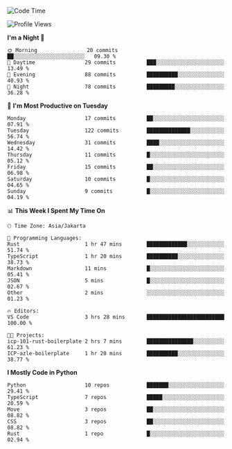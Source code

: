 <!--START_SECTION:waka-->
![Code Time](http://img.shields.io/badge/Code%20Time-1%2C696%20hrs%2056%20mins-blue)

![Profile Views](http://img.shields.io/badge/Profile%20Views-0-blue)

**I'm a Night 🦉** 

```text
🌞 Morning                20 commits          ██░░░░░░░░░░░░░░░░░░░░░░░   09.30 % 
🌆 Daytime                29 commits          ███░░░░░░░░░░░░░░░░░░░░░░   13.49 % 
🌃 Evening                88 commits          ██████████░░░░░░░░░░░░░░░   40.93 % 
🌙 Night                  78 commits          █████████░░░░░░░░░░░░░░░░   36.28 % 
```
📅 **I'm Most Productive on Tuesday** 

```text
Monday                   17 commits          ██░░░░░░░░░░░░░░░░░░░░░░░   07.91 % 
Tuesday                  122 commits         ██████████████░░░░░░░░░░░   56.74 % 
Wednesday                31 commits          ████░░░░░░░░░░░░░░░░░░░░░   14.42 % 
Thursday                 11 commits          █░░░░░░░░░░░░░░░░░░░░░░░░   05.12 % 
Friday                   15 commits          ██░░░░░░░░░░░░░░░░░░░░░░░   06.98 % 
Saturday                 10 commits          █░░░░░░░░░░░░░░░░░░░░░░░░   04.65 % 
Sunday                   9 commits           █░░░░░░░░░░░░░░░░░░░░░░░░   04.19 % 
```


📊 **This Week I Spent My Time On** 

```text
🕑︎ Time Zone: Asia/Jakarta

💬 Programming Languages: 
Rust                     1 hr 47 mins        █████████████░░░░░░░░░░░░   51.74 % 
TypeScript               1 hr 20 mins        ██████████░░░░░░░░░░░░░░░   38.73 % 
Markdown                 11 mins             █░░░░░░░░░░░░░░░░░░░░░░░░   05.41 % 
JSON                     5 mins              █░░░░░░░░░░░░░░░░░░░░░░░░   02.67 % 
Other                    2 mins              ░░░░░░░░░░░░░░░░░░░░░░░░░   01.23 % 

🔥 Editors: 
VS Code                  3 hrs 28 mins       █████████████████████████   100.00 % 

🐱‍💻 Projects: 
icp-101-rust-boilerplate 2 hrs 7 mins        ███████████████░░░░░░░░░░   61.23 % 
ICP-azle-boilerplate     1 hr 20 mins        ██████████░░░░░░░░░░░░░░░   38.77 % 
```

**I Mostly Code in Python** 

```text
Python                   10 repos            ███████░░░░░░░░░░░░░░░░░░   29.41 % 
TypeScript               7 repos             █████░░░░░░░░░░░░░░░░░░░░   20.59 % 
Move                     3 repos             ██░░░░░░░░░░░░░░░░░░░░░░░   08.82 % 
CSS                      3 repos             ██░░░░░░░░░░░░░░░░░░░░░░░   08.82 % 
Rust                     1 repo              █░░░░░░░░░░░░░░░░░░░░░░░░   02.94 % 
```




<!--END_SECTION:waka-->
